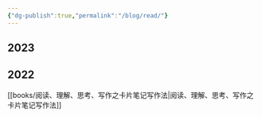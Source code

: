 ```yaml
---
{"dg-publish":true,"permalink":"/blog/read/"}
---
```



## 2023

## 2022
[[books/阅读、理解、思考、写作之卡片笔记写作法\|阅读、理解、思考、写作之卡片笔记写作法]]
